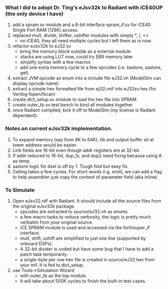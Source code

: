 ### What I did to adopt Dr. Ting's eJsv32k to Radiant with iCE40UP (the only device I have)
1. add a spram.sv module and a 8-bit interface spram_if.sv for iCE40 Single Port RAM (128K) access.
2. replaced mult, divide, shifter, ushifter modules with simply *, /, <<
    + on iCE40, they all need multiple cycles but I left them as is now.
3. refactor eJsv32k to eJ32.sv
    + bring the memory block outside as a external module
    + stacks are using LUT now, could try EBR memory later
    + simplify syntax with a few macros
    + add one extra memory cycle to a few opcodes (i.e. bastore, sastore, get)
4. extract JVM opcode as enum into a include file eJ32.vh (ModelSim can display opcode name)
5. extract a simple hex formatted file from ej32i.mif into eJ32sv.hex (for Verilog fopen/fscan)
6. create dict_setup.sv module to load the hex file into SPRAM
7. create outer_tb.sv test bench to bind all modules together
8. once Radiant compiled, kick it off to ModelSim (my license is Radiant dependent).

### Notes on current eJsv32k implementation.
1. To expand memory (say from 8K to 64K), tib and output buffer sit at lower address would be easier.
2. Link fields are 16-bit even though addr registers are at 32-bit.
3. If addr reduced to 16-bit, dup_1x, and dup2 need fixing because using A as temp.
4. sastore logic for dsel is off by 1. Tough find but easy fix.
5. Calling takes a few cycles. For short words (i.g. emit), we can add a flag to help assembler just copy the content of parameter field (aka inline).

### To Simulate
1. Open eJsv32.rdf with Radiant. It should include all the source files from the original eJsv32k package.
    + opcodes are extracted to source/eJ32.vh as enums
    + a few macro tasks to reduce verbosity, the logic is pretty much verbatim from your original source
    + iCE SPRAM module is used and accessed via the forthsuper_if interface.
    + mult, shift, ushift are simplified to just one line (supported by onboard DSPs).
    + A 32-bit divider is coded but have some bug that I have to add a patch task temporarily.
    + a single-byte per row hex file is created in source/eJ32.hex from your mif. It is fed to dict_setup.
2. use Tools->Simulation Wizard
    + with outer_tb as the top module.
    + It will take about 500K cycles to finish the built-in test cases.






